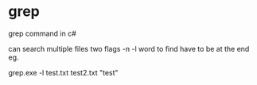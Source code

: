 # grep
grep command in c#

can search multiple files
two flags -n -l
word to find have to be at the end
eg.

grep.exe -l test.txt test2.txt "test"
